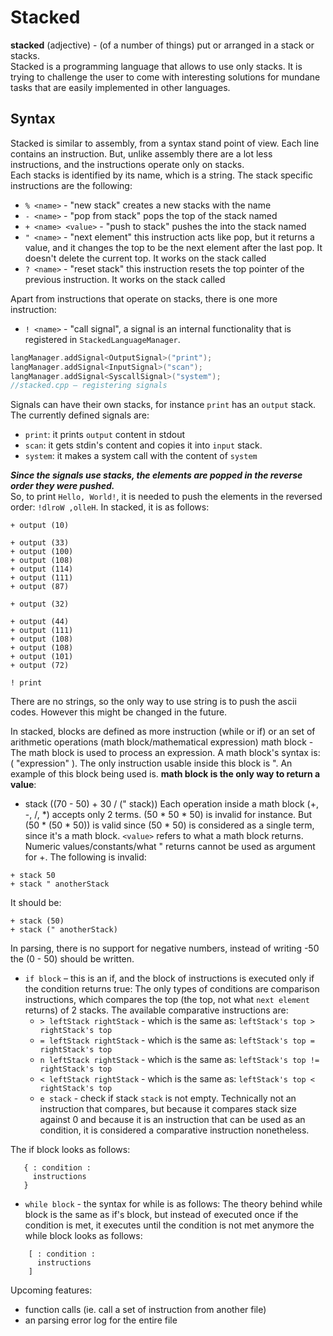 # Stacked  
**stacked** (adjective) - (of a number of things) put or arranged in a stack or stacks.  
Stacked is a programming language that allows to use only stacks. It is trying to challenge the user to come with interesting solutions for mundane tasks that are easily implemented in other languages. 

## Syntax  
Stacked is similar to assembly, from a syntax stand point of view. Each line contains an instruction. But, unlike assembly there are a lot less instructions, and the instructions operate only on stacks.  
Each stacks is identified by its name, which is a string. The stack specific instructions are the following:  
*  `% <name>` - "new stack" creates a new stacks with the name <name> 
*  `- <name>` - "pop from stack" pops the top of the stack named <name> 
*  `+ <name> <value>` - "push to stack" pushes the <value> into the stack named <name> 
*  `" <name>` - "next element" this instruction acts like pop, but it returns a value, and it changes the top to be the next element after the last pop. It doesn't delete the current top. It works on the stack called <name> 
* `? <name>` - "reset stack" this instruction resets the top pointer of the previous instruction. It works on the stack called <name> 

Apart from instructions that operate on stacks, there is one more instruction:
* `! <name>` - "call signal", a signal is an internal functionality that is registered in `StackedLanguageManager`.  
		
```cpp
langManager.addSignal<OutputSignal>("print");
langManager.addSignal<InputSignal>("scan");
langManager.addSignal<SyscallSignal>("system");
//stacked.cpp – registering signals
```   
Signals can have their own stacks, for instance `print` has an `output` stack. The currently defined signals are:

* `print`: it prints `output` content in stdout
* `scan`: it gets stdin's content and copies it into `input` stack. 
* `system`: it makes a system call with the content of `system`  

***Since the signals use stacks, the elements are popped in the reverse order they were pushed.***  
So, to print `Hello, World!`, it is needed to push the elements in the reversed order: `!dlroW ,olleH`. In stacked, it is as follows:
```
+ output (10)

+ output (33)
+ output (100)
+ output (108)
+ output (114)
+ output (111)
+ output (87)

+ output (32)

+ output (44)
+ output (111)
+ output (108)
+ output (108)
+ output (101)
+ output (72)

! print
```
There are no strings, so the only way to use string is to push the ascii codes. However this might be changed in the future.

In stacked, blocks are defined as more instruction (while or if) or an set of arithmetic operations (math block/mathematical expression)
math block - The math block is used to process an expression. A math block's syntax is: ( "expression" ). The only instruction usable inside this block is ". An example of this block being used is. **math block is the only way to return a value**: 
+ stack ((70 - 50) + 30 / (" stack))
Each operation inside a math block (+, -, /, *) accepts only 2 terms. (50 * 50 * 50) is invalid for instance. But (50 * (50 * 50)) is valid since (50 * 50) is considered as a single term, since it's a math block.
`<value>` refers to what a math block returns. Numeric values/constants/what " returns cannot be used as argument for +. The following is invalid:
```
+ stack 50
+ stack " anotherStack
```  
It should be:  
```
+ stack (50)
+ stack (" anotherStack)
```  
In parsing, there is no support for negative numbers, instead of writing -50 the (0 - 50) should be written.


* `if block` – this is an if, and the block of instructions is executed only if the condition returns true:
The only types of conditions are comparison instructions, which compares the top (the top, not what `next element` returns) of 2 stacks. The available comparative instructions are:
    * `> leftStack rightStack` - which is the same as: `leftStack's top > rightStack's top`
    * `= leftStack rightStack` - which is the same as: `leftStack's top = rightStack's top`
    * `n leftStack rightStack` - which is the same as: `leftStack's top != rightStack's top`
    * `< leftStack rightStack` - which is the same as: `leftStack's top < rightStack's top`
    * `e stack` - check if stack `stack` is not empty. Technically not an instruction that compares, but because it compares stack size against 0 and because it is an instruction that can be used as an condition, it is considered a comparative instruction nonetheless.

The if block looks as follows:
	
 ```	
	{ : condition :
 	  instructions
	}
```
* `while block` - the syntax for while is as follows: 
	The theory behind while block is the same as if's block, but instead of executed once if the condition is met, it executes until the condition is not met anymore
	the while block looks as follows:

```
	[ : condition :
 	  instructions
	]
```

Upcoming features:
* function calls (ie. call a set of instruction from another file) 
* an parsing error log for the entire file  
